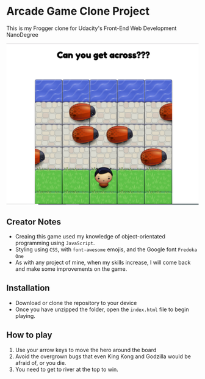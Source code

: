 # Arcade Game Clone Project

This is my Frogger clone for Udacity's Front-End Web Development NanoDegree

![image](images/demo.png)


## Creator Notes
* Creaing this game used my knowledge of object-orientated programming using `JavaScript`.
* Styling using `CSS`, with `font-awesome` emojis, and the Google font `Fredoka One` 
* As with any project of mine, when my skills increase, I will come back and make some improvements on the game.


## Installation 
* Download or clone the repository to your device
* Once you have unzipped the folder, open the `index.html` file to begin playing.


## How to play
1) Use your arrow keys to move the hero around the board
2) Avoid the overgrown bugs that even King Kong and Godzilla would be afraid of, or you die. 
3) You need to get to river at the top to win.